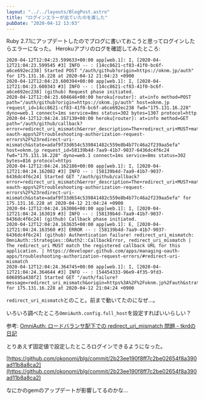 ```yaml
---
layout: "../../layouts/BlogPost.astro"
title: "ログインエラーが出ていたのを直した"
pubDate: "2020-04-12 13:03"
---
```

Ruby 2.7.1にアップデートしたのでブログに書いておこうと思ってログインしたらエラーになった。
Herokuアプリのログを確認してみたところ:

```
2020-04-12T12:04:23.599633+00:00 app[web.1]: I, [2020-04-12T21:04:23.599545 #3] INFO -- : [14cc8621-cf83-41f0-bc6f-a6ce692ec238] Started POST "/auth/github?origin=https://oknm.jp/auth" for 175.131.16.228 at 2020-04-12 21:04:23 +0900
2020-04-12T12:04:23.600394+00:00 app[web.1]: I, [2020-04-12T21:04:23.600343 #3] INFO -- : [14cc8621-cf83-41f0-bc6f-a6ce692ec238] (github) Request phase initiated.
2020-04-12T12:04:23.604646+00:00 heroku[router]: at=info method=POST path="/auth/github?origin=https://oknm.jp/auth" host=oknm.jp request_id=14cc8621-cf83-41f0-bc6f-a6ce692ec238 fwd="175.131.16.228" dyno=web.1 connect=1ms service=8ms status=302 bytes=1307 protocol=http
2020-04-12T12:04:24.167130+00:00 heroku[router]: at=info method=GET path="/auth/github/callback?error=redirect_uri_mismatch&error_description=The+redirect_uri+MUST+match+the+registered+callback+URL+for+this+application.&error_uri=https%3A%2F%2Fdeveloper.github.com%2Fapps%2Fmanaging-oauth-apps%2Ftroubleshooting-authorization-request-errors%2F%23redirect-uri-mismatch&state=adaf9f33d654c539841482c559e8b4b77c46a2f239aa5efa" host=oknm.jp request_id=58139b4d-7aa9-41b7-9037-6436dc4f6c24 fwd="175.131.16.228" dyno=web.1 connect=1ms service=8ms status=302 bytes=816 protocol=https
2020-04-12T12:04:24.162186+00:00 app[web.1]: I, [2020-04-12T21:04:24.162082 #3] INFO -- : [58139b4d-7aa9-41b7-9037-6436dc4f6c24] Started GET "/auth/github/callback?error=redirect_uri_mismatch&error_description=The+redirect_uri+MUST+match+the+registered+callback+URL+for+this+application.&error_uri=https%3A%2F%2Fdeveloper.github.com%2Fapps%2Fmanaging-oauth-apps%2Ftroubleshooting-authorization-request-errors%2F%23redirect-uri-mismatch&state=adaf9f33d654c539841482c559e8b4b77c46a2f239aa5efa" for 175.131.16.228 at 2020-04-12 21:04:24 +0900
2020-04-12T12:04:24.163086+00:00 app[web.1]: I, [2020-04-12T21:04:24.163019 #3] INFO -- : [58139b4d-7aa9-41b7-9037-6436dc4f6c24] (github) Callback phase initiated.
2020-04-12T12:04:24.163635+00:00 app[web.1]: E, [2020-04-12T21:04:24.163560 #3] ERROR -- : [58139b4d-7aa9-41b7-9037-6436dc4f6c24] (github) Authentication failure! redirect_uri_mismatch: OmniAuth::Strategies::OAuth2::CallbackError, redirect_uri_mismatch | The redirect_uri MUST match the registered callback URL for this application. | https://developer.github.com/apps/managing-oauth-apps/troubleshooting-authorization-request-errors/#redirect-uri-mismatch
2020-04-12T12:04:24.364745+00:00 app[web.1]: I, [2020-04-12T21:04:24.364644 #3] INFO -- : [54454333-96e9-4f35-9fd3-606895a438f2] Started GET "/auth/failure?message=redirect_uri_mismatch&origin=https%3A%2F%2Foknm.jp%2Fauth&strategy=github" for 175.131.16.228 at 2020-04-12 21:04:24 +0900
```

`redirect_uri_mismatch`とのこと。前まで動いてたのになぜ…。

いろいろ調べたところ`OmniAuth.config.full_host`を設定すればいいらしい？

参考: [OmniAuth: ロードバランサ配下での redirect\_uri\_mismatch 問題 - tkrdの日記](http://tkrd.hatenablog.com/entry/2017/07/17/140641)

とりあえず固定値で設定したところログインできるようになった。

[https://github.com/okonomi/blg/commit/2b23ee190f8ff7c2be02654f8a390ad11b8a8ca2](https://github.com/okonomi/blg/commit/2b23ee190f8ff7c2be02654f8a390ad11b8a8ca2)

なにかのgemのアップデートが影響してるのかな…
